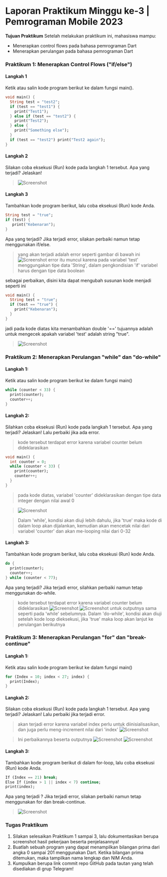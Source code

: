 # Laporan Praktikum Minggu ke-3 | Pemrograman Mobile 2023 

**Tujuan Praktikum**
Setelah melakukan praktikum ini, mahasiswa mampu:
- Menerapkan control flows pada bahasa pemrograman Dart
- Menerapkan perulangan pada bahasa pemrograman Dart

### Praktikum 1: Menerapkan Control Flows ("if/else")

#### Langkah 1
Ketik atau salin kode program berikut ke dalam fungsi main().
```dart
void main() {
  String test = "test2";
  if (test == "test1") {
    print("Test1");
  } else if (test == "test2") {
    print("Test2");
  } else {
    print("Something else");
  }
  if (test == "test2") print("Test2 again");
}
```
#### Langkah 2
Silakan coba eksekusi (Run) kode pada langkah 1 tersebut. Apa yang terjadi? Jelaskan!
> ![Screenshot](/Week-03/docs/ss_p1_langkah2.PNG)


#### Langkah 3
Tambahkan kode program berikut, lalu coba eksekusi (Run) kode Anda.
``` dart
String test = "true";
if (test) {
   print("Kebenaran");
}
```
Apa yang terjadi? Jika terjadi error, silakan perbaiki namun tetap menggunakan if/else.
> yang akan terjadi adalah error seperti gambar di bawah ini
![Screenshot](/Week-03/docs/ss_p1_langkah3.PNG)
error itu muncul karena pada variabel 'test' menggungakan tipe data 'String', dalam pengkondisian 'if' variabel harus dengan tipe data boolean

sebagai perbaikan, disini kita dapat mengubah susunan kode menjadi seperti ini
```dart
void main() {
  String test = "true";
  if (test == "true") {
    print("Kebenaran");
  }
}
```
jadi pada kode diatas kita menambahkan double '==' tujuannya adalah untuk mengecek apakah variabel 'test' adalah string "true".

>![Screenshot](/Week-03/docs/ss_p1_langkah3_1.PNG)

### Praktikum 2: Menerapkan Perulangan "while" dan "do-while"

#### Langkah 1:
Ketik atau salin kode program berikut ke dalam fungsi main()
```dart
while (counter < 33) {
  print(counter);
  counter++;
}
```
#### Langkah 2:
Silahkan coba eksekusi (Run) kode pada langkah 1 tersebut. Apa yang terjadi? Jelaskan! Lalu perbaiki jika ada error.
> kode tersebut terdapat error karena variabel counter belum dideklarasikan
```dart
void main() {
  int counter = 0;
  while (counter < 33) {
    print(counter);
    counter++;
  }
}
```
>pada kode diatas, variabel 'counter' dideklarasikan dengan tipe data integer dengan nilai awal 0

>![Screenshot](/Week-03/docs/ss_p2_langkah2_1.PNG)

>Dalam 'while', kondisi akan diuji lebih dahulu, jika 'true' maka kode di dalam loop akan dijalankan, kemudian akan mencetak nilai dari variabel 'counter' dan akan me-looping nilai dari 0-32

#### Langkah 3:
Tambahkan kode program berikut, lalu coba eksekusi (Run) kode Anda.
```dart
do {
  print(counter);
  counter++;
} while (counter < 77);
```
Apa yang terjadi? Jika terjadi error, silahkan perbaiki namun tetap menggunakan do-while.
> kode tersebut terdapat error karena variabel counter belum dideklarasikan
![Screenshot](/Week-03/docs/ss_p2_langkah3_1.PNG)
![Screenshot](/Week-03/docs/ss_p2_langkah3_2.PNG)
untuk outputnya sama seperti pada 'while' sebelumnya. Dalam 'do-while', kondisi akan diuji setelah kode loop dieksekusi, jika 'true' maka loop akan lanjut ke perulangan berikutnya


### Praktikum 3: Menerapkan Perulangan "for" dan "break-continue"

#### Langkah 1:
Ketik atau salin kode program berikut ke dalam fungsi main()
```dart
for (Index = 10; index < 27; index) {
  print(Index);
}
```

#### Langkah 2:
Silakan coba eksekusi (Run) kode pada langkah 1 tersebut. Apa yang terjadi? Jelaskan! Lalu perbaiki jika terjadi error.

> akan terjadi error karena variabel index perlu untuk diinisialisasikan, dan juga perlu meng-increment nilai dari 'index'
![Screenshot](/Week-03/docs/ss_p3_langkah2_1.PNG)

> Ini perbaikannya beserta outputnya
![Screenshot](/Week-03/docs/ss_p3_langkah2_2.PNG)
![Screenshot](/Week-03/docs/ss_p3_langkah2_3.PNG)

#### Langkah 3:
Tambahkan kode program berikut di dalam for-loop, lalu coba eksekusi (Run) kode Anda.
```dart
If (Index == 21) break;
Else If (index > 1 || index < 7) continue;
print(index);
```
Apa yang terjadi ? Jika terjadi error, silakan perbaiki namun tetap menggunakan for dan break-continue.
> ![Screenshot](/Week-03/docs/ss_p3_langkah3_1.PNG)

### Tugas Praktikum 
1. Silakan selesaikan Praktikum 1 sampai 3, lalu dokumentasikan berupa screenshot hasil pekerjaan beserta penjelasannya!
2. Buatlah sebuah program yang dapat menampilkan bilangan prima dari angka 0 sampai 201 menggunakan Dart. Ketika bilangan prima ditemukan, maka tampilkan nama lengkap dan NIM Anda.
3. Kumpulkan berupa link commit repo GitHub pada tautan yang telah disediakan di grup Telegram!